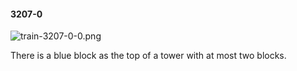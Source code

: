 #### 3207-0
![train-3207-0-0.png](https://github.com/lil-lab/nlvr/raw/master/nlvr/train/images/51/train-3207-0-0.png "train-3207-0-0.png")

There is a blue block as the top of a tower with at most two blocks.